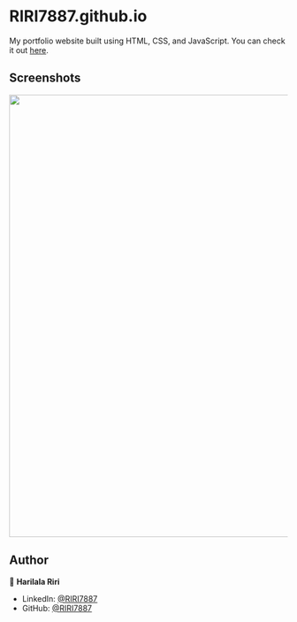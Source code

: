 # RIRI7887.github.io

My portfolio website built using HTML, CSS, and JavaScript. You can check it out [here](https://RIRI7887.github.io).



## Screenshots

<p float="center">
    <img src="https://github.com/RIRI7887/RIRI7887.github.io/blob/main/Screenshots/5.png" width="800">
</p>



## Author

👤 **Harilala Riri**

* LinkedIn: [@RIRI7887](https://www.linkedin.com/in/RIRI7887)
* GitHub: [@RIRI7887](https://github.com/RIRI7887)
